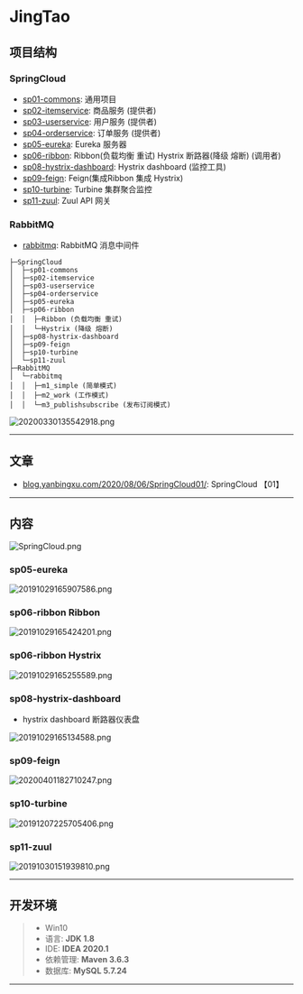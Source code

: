 # JingTao
## 项目结构

### SpringCloud

- [sp01-commons](./sp01-commons): 通用项目
- [sp02-itemservice](./sp02-itemservice): 商品服务 (提供者)
- [sp03-userservice](./sp03-userservice): 用户服务 (提供者)
- [sp04-orderservice](./sp04-orderservice): 订单服务 (提供者)
- [sp05-eureka](./sp05-eureka): Eureka 服务器
- [sp06-ribbon](./sp06-ribbon): Ribbon(负载均衡 重试) Hystrix 断路器(降级 熔断) (调用者)
- [sp08-hystrix-dashboard](./sp08-hystrix-dashboard): Hystrix dashboard (监控工具)
- [sp09-feign](./sp09-feign): Feign(集成Ribbon 集成 Hystrix)
- [sp10-turbine](./sp10-turbine): Turbine 集群聚合监控
- [sp11-zuul](./sp11-zuul): Zuul API 网关

### RabbitMQ

- [rabbitmq](./rabbitmq): RabbitMQ 消息中间件

```
├─SpringCloud
│  ├─sp01-commons
│  ├─sp02-itemservice
│  ├─sp03-userservice
│  ├─sp04-orderservice
│  ├─sp05-eureka
│  ├─sp06-ribbon
│  │  ├─Ribbon (负载均衡 重试)
│  │  └─Hystrix (降级 熔断)
│  ├─sp08-hystrix-dashboard
│  ├─sp09-feign
│  ├─sp10-turbine
│  └─sp11-zuul
├─RabbitMQ
│  └─rabbitmq
│  │  ├─m1_simple (简单模式)
│  │  ├─m2_work (工作模式)
│  │  └─m3_publishsubscribe (发布订阅模式)
```

![20200330135542918.png](./img/20200330135542918.png)

---
## 文章

- [blog.yanbingxu.com/2020/08/06/SpringCloud01/](http://blog.yanbingxu.com/2020/08/06/SpringCloud01/): SpringCloud 【01】

---
## 内容

![SpringCloud.png](./img/SpringCloud.png)

### sp05-eureka

![20191029165907586.png](./img/20191029165907586.png)

### sp06-ribbon Ribbon
 
![20191029165424201.png](./img/20191029165424201.png)

### sp06-ribbon Hystrix

![20191029165255589.png](./img/20191029165255589.png)

### sp08-hystrix-dashboard

- hystrix dashboard 断路器仪表盘

![20191029165134588.png](./img/20191029165134588.png)

### sp09-feign

![20200401182710247.png](./img/20200401182710247.png)

### sp10-turbine

![20191207225705406.png](./img/20191207225705406.png)

### sp11-zuul

![20191030151939810.png](./img/20191030151939810.png)

---
## 开发环境
> - Win10
> - 语言: **JDK 1.8**
> - IDE: **IDEA 2020.1**
> - 依赖管理: **Maven 3.6.3**
> - 数据库: **MySQL 5.7.24**

---
